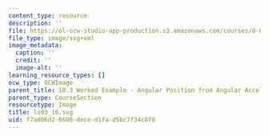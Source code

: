 ```yaml
---
content_type: resource
description: ''
file: https://ol-ocw-studio-app-production.s3.amazonaws.com/courses/8-01sc-classical-mechanics-fall-2016/f7ad06d26606deced1fad5bc7f34c8f8_ls03_16.svg
file_type: image/svg+xml
image_metadata:
  caption: ''
  credit: ''
  image-alt: ''
learning_resource_types: []
ocw_type: OCWImage
parent_title: 10.3 Worked Example - Angular Position from Angular Acceleration
parent_type: CourseSection
resourcetype: Image
title: ls03_16.svg
uid: f7ad06d2-6606-dece-d1fa-d5bc7f34c8f8
---
```

